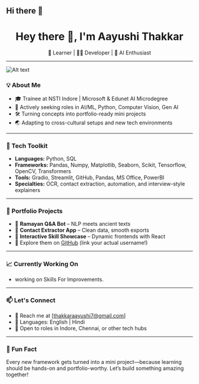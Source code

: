 ## Hi there 👋
<h1 align="center">Hey there 👋, I'm Aayushi Thakkar</h1>

<p align="center">
🌱 Learner | 👩‍💻 Developer | 🤖 AI Enthusiast
</p>

---
![Alt text](https://user-images.githubusercontent.com/74038190/213760705-0d5bf320-4f43-4352-b74b-0889ae726bf7.gif)

### 💡 About Me

- 🎓 Trainee at NSTI Indore | Microsoft & Edunet AI Microdegree  
- 💼 Actively seeking roles in AI/ML, Python, Computer Vision, Gen AI  
- 🛠 Turning concepts into portfolio-ready mini projects  
- 🌏 Adapting to cross-cultural setups and new tech environments

---

### 🚀 Tech Toolkit

- **Languages:** Python, SQL  
- **Frameworks:**  Pandas, Numpy, Matplotlib, Seaborn, Scikit, Tensorflow, OpenCV, Transformers 
- **Tools:** Gradio, Streamlit, GitHub, Pandas, MS Office, PowerBI 
- **Specialties:** OCR, contact extraction, automation, and interview-style explainers

---

### 📂 Portfolio Projects

- 🧠 **Ramayan Q&A Bot** – NLP meets ancient texts  
- 📄 **Contact Extractor App** – Clean data, smooth exports  
- 🎨 **Interactive Skill Showcase** – Dynamic frontends with React  
- 🔗 Explore them on [GitHub](https://github.com/aayushithakkar) (link your actual username!)

---

### 📈 Currently Working On

- working on Skills For Improvements.

---

### 📫 Let's Connect

- 💌 Reach me at [thakkaraayushi7@gmail.com]  
- 💬 Languages: English | Hindi  
- 🤝 Open to roles in Indore, Chennai, or other tech hubs

---

### 🧠 Fun Fact

Every new framework gets turned into a mini project—because learning should be hands-on and portfolio-worthy. Let’s build something amazing together!


<!--
**aayushithakkar3042003/aayushithakkar3042003** is a ✨ _special_ ✨ repository because its `README.md` (this file) appears on your GitHub profile.

Here are some ideas to get you started:

- 🔭 I’m currently working on ...
- 🌱 I’m currently learning ...
- 👯 I’m looking to collaborate on ...
- 🤔 I’m looking for help with ...
- 💬 Ask me about ...
- 📫 How to reach me: ...
- 😄 Pronouns: ...
- ⚡ Fun fact: ...
-->
